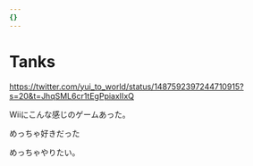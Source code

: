 ```yaml
---
{}
---
```

# Tanks

https://twitter.com/yui_to_world/status/1487592397244710915?s=20&t=JhqSML6cr1tEgPpiaxIIxQ

Wiiにこんな感じのゲームあった。

めっちゃ好きだった

めっちゃやりたい。